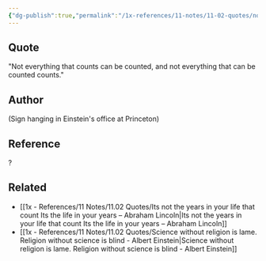 ```yaml
---
{"dg-publish":true,"permalink":"/1x-references/11-notes/11-02-quotes/not-everything-that-counts-can-be-counted-and-not-everything-that-can-be-counted-counts-albert-einstein/","title":"Not everything that counts can be counted, and not everything  that can be counted counts - Albert Einstein","created":"2024-02-14T20:18:40.346+03:00","updated":"2024-02-14T20:18:40.346+03:00"}
---
```



## Quote
"Not everything that counts can be counted, and not everything  that can be counted counts." 

## Author
(Sign hanging in Einstein's office at  Princeton) 

## Reference
?

## Related
- [[1x - References/11 Notes/11.02 Quotes/Its not the years in your life that count Its the life in your years – Abraham Lincoln\|Its not the years in your life that count Its the life in your years – Abraham Lincoln]]
- [[1x - References/11 Notes/11.02 Quotes/Science without religion is lame. Religion without science is blind - Albert Einstein\|Science without religion is lame. Religion without science is blind - Albert Einstein]]